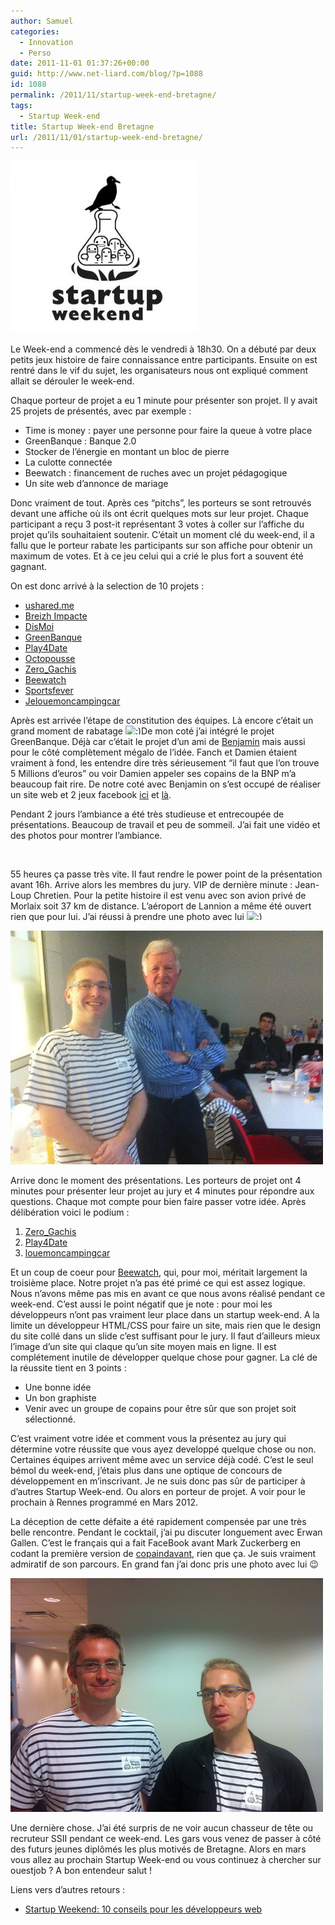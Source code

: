 ```yaml
---
author: Samuel
categories:
  - Innovation
  - Perso
date: 2011-11-01 01:37:26+00:00
guid: http://www.net-liard.com/blog/?p=1088
id: 1088
permalink: /2011/11/startup-week-end-bretagne/
tags:
  - Startup Week-end
title: Startup Week-end Bretagne
url: /2011/11/01/startup-week-end-bretagne/
---
```


![photo](/images/uploads/2011/10/swbzh.jpg)

Le Week-end a commencé dès le vendredi à 18h30. On a débuté par deux petits jeux histoire de faire connaissance entre participants. Ensuite on est rentré dans le vif du sujet, les organisateurs nous ont expliqué comment allait se dérouler le week-end.

Chaque porteur de projet a eu 1 minute pour présenter son projet. Il y avait 25 projets de présentés, avec par exemple :

  * Time is money : payer une personne pour faire la queue à votre place
  * GreenBanque : Banque 2.0
  * Stocker de l&#8217;énergie en montant un bloc de pierre
  * La culotte connectée
  * Beewatch : financement de ruches avec un projet pédagogique
  * Un site web d&#8217;annonce de mariage

Donc vraiment de tout. Après ces &#8220;pitchs&#8221;, les porteurs se sont retrouvés devant une affiche où ils ont écrit quelques mots sur leur projet. Chaque participant a reçu 3 post-it représentant 3 votes à coller sur l&#8217;affiche du projet qu&#8217;ils souhaitaient soutenir. C&#8217;était un moment clé du week-end, il a fallu que le porteur rabate les participants sur son affiche pour obtenir un maximum de votes. Et à ce jeu celui qui a crié le plus fort a souvent été gagnant.

On est donc arrivé à la selection de 10 projets :

  * [ushared.me](http://twitter.com/#!/uSharedme)
  * [Breizh Impacte](http://twitter.com/#!/BREIZHimpacte)
  * [DisMoi](http://twitter.com/#!/DisMoiBzH)
  * [GreenBanque](http://twitter.com/#!/GreenBanque)
  * [Play4Date](http://twitter.com/#!/play4date)
  * [Octopousse](http://twitter.com/#!/Octopousse)
  * [Zero_Gachis](http://twitter.com/#!/Zero_Gachis)
  * [Beewatch](http://twitter.com/#!/beewatchbzh)
  * [Sportsfever](http://twitter.com/#!/MySportsFever)
  * [Jelouemoncampingcar](http://twitter.com/#!/MonCampingCar)

Après est arrivée l&#8217;étape de constitution des équipes. Là encore c&#8217;était un grand moment de rabatage  <img src="http://www.apptom.fr/wp-includes/images/smilies/simple-smile.png" alt=":)" class="wp-smiley" style="height: 1em; max-height: 1em;" />De mon coté j&#8217;ai intégré le projet GreenBanque. Déjà car c&#8217;était le projet d&#8217;un ami de [Benjamin](http://twitter.com/#!/Anseaume) mais aussi pour le côté complètement mégalo de l&#8217;idée. Fanch et Damien étaient vraiment à fond, les entendre dire très sérieusement &#8220;il faut que l&#8217;on trouve 5 Millions d&#8217;euros&#8221; ou voir Damien appeler ses copains de la BNP m&#8217;a beaucoup fait rire. De notre coté avec Benjamin on s&#8217;est occupé de réaliser un site web et 2 jeux facebook [ici](http://www.facebook.com/GreenBanque) et [là](http://apps.facebook.com/banker-bashing/).

Pendant 2 jours l&#8217;ambiance a été très studieuse et entrecoupée de présentations. Beaucoup de travail et peu de sommeil. J&#8217;ai fait une vidéo et des photos pour montrer l&#8217;ambiance.

<p style="text-align: center;">
  <br />
</p>

55 heures ça passe très vite. Il faut rendre le power point de la présentation avant 16h. Arrive alors les membres du jury. VIP de dernière minute : Jean-Loup Chretien. Pour la petite histoire il est venu avec son avion privé de Morlaix soit 37 km de distance. L&#8217;aéroport de Lannion a même été ouvert rien que pour lui. J&#8217;ai réussi à prendre une photo avec lui <img src="http://www.apptom.fr/wp-includes/images/smilies/simple-smile.png" alt=":)" class="wp-smiley" style="height: 1em; max-height: 1em;" />

![photo](/images/uploads/2011/10/6299483821_aed663d06e.jpg)

Arrive donc le moment des présentations. Les porteurs de projet ont 4 minutes pour présenter leur projet au jury et 4 minutes pour répondre aux questions. Chaque mot compte pour bien faire passer votre idée. Après délibération voici le podium :

  1. [Zero_Gachis](http://twitter.com/#!/Zero_Gachis)
  2. [Play4Date](http://twitter.com/#!/play4date)
  3. [louemoncampingcar](http://twitter.com/#!/MonCampingCar)

Et un coup de coeur pour [Beewatch](http://twitter.com/#!/beewatchbzh), qui, pour moi, méritait largement la troisième place. Notre projet n&#8217;a pas été primé ce qui est assez logique. Nous n&#8217;avons même pas mis en avant ce que nous avons réalisé pendant ce week-end. C&#8217;est aussi le point négatif que je note : pour moi les développeurs n&#8217;ont pas vraiment leur place dans un startup week-end. A la limite un développeur HTML/CSS pour faire un site, mais rien que le design du site collé dans un slide c&#8217;est suffisant pour le jury. Il faut d&#8217;ailleurs mieux l&#8217;image d&#8217;un site qui claque qu&#8217;un site moyen mais en ligne. Il est complétement inutile de développer quelque chose pour gagner. La clé de la réussite tient en 3 points :

  * Une bonne idée
  * Un bon graphiste
  * Venir avec un groupe de copains pour être sûr que son projet soit sélectionné.

C&#8217;est vraiment votre idée et comment vous la présentez au jury qui détermine votre réussite que vous ayez developpé quelque chose ou non. Certaines équipes arrivent même avec un service déjà codé. C&#8217;est le seul bémol du week-end, j&#8217;étais plus dans une optique de concours de développement en m&#8217;inscrivant. Je ne suis donc pas sûr de participer à d&#8217;autres Startup Week-end. Ou alors en porteur de projet. A voir pour le prochain à Rennes programmé en Mars 2012.

La déception de cette défaite a été rapidement compensée par une très belle rencontre. Pendant le cocktail, j&#8217;ai pu discuter longuement avec Erwan Gallen. C&#8217;est le français qui a fait FaceBook avant Mark Zuckerberg en codant la première version de [copaindavant](http://copainsdavant.linternaute.com/), rien que ça. Je suis vraiment admiratif de son parcours. En grand fan j&#8217;ai donc pris une photo avec lui 😉

![photo](/images/uploads/2011/10/6300020598_fb261b4e8e.jpg)

Une dernière chose. J&#8217;ai été surpris de ne voir aucun chasseur de tête ou recruteur SSII pendant ce week-end. Les gars vous venez de passer à côté des futurs jeunes diplômés les plus motivés de Bretagne. Alors en mars vous allez au prochain Startup Week-end ou vous continuez à chercher sur ouestjob ? A bon entendeur salut !

Liens vers d&#8217;autres retours :

  *  [Startup Weekend: 10 conseils pour les développeurs web](http://www.camilleroux.com/2011/03/17/startup-weekend-10-conseils-pour-les-developpeurs-web/)